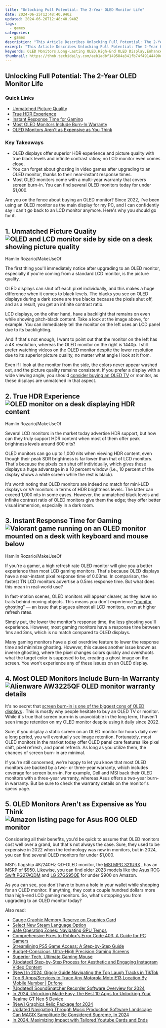 ```yaml
---
title: "Unlocking Full Potential: The 2-Year OLED Monitor Life"
date: 2024-06-25T12:48:40.940Z
updated: 2024-06-26T12:48:40.940Z
tags:
  - games
categories:
  - games
description: "This Article Describes Unlocking Full Potential: The 2-Year OLED Monitor Life"
excerpt: "This Article Describes Unlocking Full Potential: The 2-Year OLED Monitor Life"
keywords: OLED Monitors,Long-Lasting OLED,High-End OLED Display,Enhanced OLED Viewing,Lifetime of OLED Screen,Prolonged OLED Brightness,Durable 2-Year OLED TV
thumbnail: https://thmb.techidaily.com/aeb1adbf149584a341fb74f49144490d740789721f41a9cf0edd89a122f69cd4.jpg
---
```


## Unlocking Full Potential: The 2-Year OLED Monitor Life

### Quick Links

* [Unmatched Picture Quality](#unmatched-picture-quality)
* [True HDR Experience](#true-hdr-experience)
* [Instant Response Time for Gaming](#instant-response-time-for-gaming)
* [Most OLED Monitors Include Burn-In Warranty](#most-oled-monitors-include-burn-in-warranty)
* [OLED Monitors Aren't as Expensive as You Think](#oled-monitors-aren-39-t-as-expensive-as-you-think)

### Key Takeaways

* OLED displays offer superior HDR experience and picture quality with true black levels and infinite contrast ratios; no LCD monitor even comes close.
* You can forget about ghosting in video games after upgrading to an OLED monitor, thanks to their near-instant response times.
* Most OLED monitors come with a multi-year warranty that covers screen burn-in. You can find several OLED monitors today for under $1,000.

 Are you on the fence about buying an OLED monitor? Since 2022, I've been using an OLED monitor as the main display for my PC, and I can confidently say I can't go back to an LCD monitor anymore. Here's why you should go for it.

## 1\. Unmatched Picture Quality ![OLED and LCD monitor side by side on a desk showing picture quality](https://static1.makeuseofimages.com/wordpress/wp-content/uploads/wm/2024/04/oled-and-lcd-monitor-side-by-side-on-a-desk-showing-picture-quality.jpg)

 Hamlin Rozario/MakeUseOf

 The first thing you'll immediately notice after upgrading to an OLED monitor, especially if you're coming from a standard LCD monitor, is the picture quality.

 OLED displays can shut off each pixel individually, and this makes a huge difference when it comes to black levels. The blacks you see on OLED displays during a dark scene are true blacks because the pixels shut off, and as a result, you get an infinite contrast ratio.

 LCD displays, on the other hand, have a backlight that remains on even while showing pitch-black content. Take a look at the image above, for example. You can immediately tell the monitor on the left uses an LCD panel due to its backlighting.

 And if that's not enough, I want to point out that the monitor on the left has a 4K resolution, whereas the OLED monitor on the right is 1440p. I still prefer watching videos on the OLED monitor despite the lower resolution due to its superior picture quality, no matter what angle I look at it from.

 Even if I look at the monitor from the side, the colors never appear washed out, and the picture quality remains consistent. If you prefer a display with a wide viewing angle, you should [consider buying an OLED TV](https://www.makeuseof.com/buy-oled-tv-pros-and-cons/) or monitor, as these displays are unmatched in that aspect.

## 2\. True HDR Experience ![OLED monitor on a desk displaying HDR content](https://static1.makeuseofimages.com/wordpress/wp-content/uploads/wm/2024/04/oled-monitor-on-a-desk-displaying-hdr-content.jpg)

 Hamlin Rozario/MakeUseOf

 Several LCD monitors in the market today advertise HDR support, but how can they truly support HDR content when most of them offer peak brightness levels around 600 nits?

 OLED monitors can go up to 1,000 nits when viewing HDR content, even though their peak SDR brightness is far lower than that of LCD monitors. That's because the pixels can shut off individually, which gives these displays a huge advantage in a 10 percent window (i.e., 10 percent of the display shows a white screen while the rest is black).

 It's worth noting that OLED monitors are indeed no match for mini-LED displays or VA monitors in terms of HDR brightness levels. The latter can exceed 1,000 nits in some cases. However, the unmatched black levels and infinite contrast ratio of OLED monitors give them the edge; they offer better visual immersion, especially in a dark room.

## 3\. Instant Response Time for Gaming ![Valorant game running on an OLED monitor mounted on a desk with keyboard and mouse below](https://static1.makeuseofimages.com/wordpress/wp-content/uploads/wm/2024/04/valorant-game-running-on-an-oled-monitor-mounted-on-a-desk-with-keyboard-and-mouse-below.jpg)

 Hamlin Rozario/MakeUseOf

 If you're a gamer, a high refresh rate OLED monitor will give you a better experience than most LCD gaming monitors. That's because OLED displays have a near-instant pixel response time of 0.03ms. In comparison, the fastest TN LCD monitors advertise a 0.5ms response time. But what does this mean in real-world use?

 In fast-motion scenes, OLED monitors will appear clearer, as they leave no trails behind moving objects. This means you don't experience ["monitor ghosting"](https://www.makeuseof.com/what-is-monitor-ghosting-how-do-you-fix-it/) — an issue that plagues almost all LCD monitors, even at higher refresh rates.

 Simply put, the lower the monitor's response time, the less ghosting you'll experience. However, most gaming monitors have a response time between 1ms and 3ms, which is no match compared to OLED displays.

 Many gaming monitors have a pixel overdrive feature to lower the response time and minimize ghosting. However, this causes another issue known as inverse ghosting, where the pixel changes colors quickly and overshoots what the target color is supposed to be, creating a ghost image on the screen. You won't experience any of these issues on an OLED display.

## 4\. Most OLED Monitors Include Burn-In Warranty ![Alienware AW3225QF OLED monitor warranty details](https://static1.makeuseofimages.com/wordpress/wp-content/uploads/2024/04/alienware-aw3225qf-oled-monitor-warranty-details.png)

 It's no secret that [screen burn-in is one of the biggest cons of OLED displays](https://www.makeuseof.com/tag/save-screen-prevent-burn-in-amoled-screens/) . This is mostly why people hesitate to buy an OLED TV or monitor. While it's true that screen burn-in is unavoidable in the long term, I haven't seen image retention on my OLED monitor despite using it daily since 2022.

 Sure, if you display a static screen on an OLED monitor for hours daily over a long period, you will eventually see image retention. Fortunately, most OLED monitors in the market today offer OLED panel care features like pixel shift, pixel refresh, and panel refresh. As long as you utilize them, the chances of screen burn-in are minimal.

 If you're still concerned, we're happy to let you know that most OLED monitors are backed by a two- or three-year warranty, which includes coverage for screen burn-in. For example, Dell and MSI back their OLED monitors with a three-year warranty, whereas Asus offers a two-year burn-in warranty. But be sure to check the warranty details on the monitor's specs page.

## 5\. OLED Monitors Aren't as Expensive as You Think ![Amazon listing page for Asus ROG OLED monitor](https://static1.makeuseofimages.com/wordpress/wp-content/uploads/2024/04/amazon-listing-page-for-asus-rog-oled-monitor.png)

 Considering all their benefits, you'd be quick to assume that OLED monitors cost well over a grand, but that's not always the case. Sure, they used to be expensive in 2022 when the technology was new in monitors, but in 2024, you can find several OLED monitors for under $1,000.

 MSI's flagship 4K/240Hz QD-OLED monitor, the [MSI MPG 321URX](https://www.amazon.com/MSI-MPG-321URX-QD-OLED-Quantum/dp/B0CTSC3VS4?tag=makeusw-20&ascsubtag=UUmuoUeUpU2032112&asc%5Frefurl=https%3A%2F%2Fwww.makeuseof.com%2Fwhy-buy-oled-monitor%2F&asc%5Fcampaign=Evergreen) , has an MSRP of $950\. Likewise, you can find older 2023 models like the [Asus ROG Swift PG27AQDM](https://www.amazon.com/ASUS-Swift-Gaming-Monitor-PG27AQDM/dp/B0BZRBYLP1/?tag=makeusw-20&ascsubtag=UUmuoUeUpU2032112&asc%5Frefurl=https%3A%2F%2Fwww.makeuseof.com%2Fwhy-buy-oled-monitor%2F&asc%5Fcampaign=Evergreen) and [LG 27GS95QE](https://www.amazon.com/LG-%E2%80%8E27GS95QE-Ultragear-DisplayHDR-DisplayPort/dp/B0CSGWXVBN/?th=1&tag=makeusw-20&ascsubtag=UUmuoUeUpU2032112&asc%5Frefurl=https%3A%2F%2Fwww.makeuseof.com%2Fwhy-buy-oled-monitor%2F&asc%5Fcampaign=Evergreen) for under $900 on Amazon.

 As you can see, you don't have to burn a hole in your wallet while shopping for an OLED monitor. If anything, they cost a couple hundred dollars more than high-end LCD gaming monitors. So, what's stopping you from upgrading to an OLED monitor today?


<ins class="adsbygoogle"
     style="display:block"
     data-ad-format="autorelaxed"
     data-ad-client="ca-pub-7571918770474297"
     data-ad-slot="1223367746"></ins>



<ins class="adsbygoogle"
     style="display:block"
     data-ad-client="ca-pub-7571918770474297"
     data-ad-slot="8358498916"
     data-ad-format="auto"
     data-full-width-responsive="true"></ins>

<span class="atpl-alsoreadstyle">Also read:</span>
<div><ul>
<li><a href="https://games-able.techidaily.com/gauge-graphic-memory-reserve-on-graphics-card/"><u>Gauge Graphic Memory Reserve on Graphics Card</u></a></li>
<li><a href="https://games-able.techidaily.com/select-new-steam-language-option/"><u>Select New Steam Language Option</u></a></li>
<li><a href="https://games-able.techidaily.com/safe-operating-zones-navigating-gpu-temps/"><u>Safe Operating Zones: Navigating GPU Temps</u></a></li>
<li><a href="https://games-able.techidaily.com/comprehensive-fixes-to-robloxs-error-code-403-a-guide-for-pc-gamers/"><u>Comprehensive Fixes to Roblox's Error Code 403: A Guide for PC Gamers</u></a></li>
<li><a href="https://games-able.techidaily.com/streamlining-ps5-game-access-a-step-by-step-guide/"><u>Streamlining PS5 Game Access: A Step-by-Step Guide</u></a></li>
<li><a href="https://games-able.techidaily.com/budget-conscious-ultra-high-precision-gaming-screens/"><u>Budget-Conscious, Ultra-High Precision Gaming Screens</u></a></li>
<li><a href="https://games-able.techidaily.com/superior-tech-ultimate-gaming-mouse/"><u>Superior Tech, Ultimate Gaming Mouse</u></a></li>
<li><a href="https://instagram-videos.techidaily.com/updated-step-by-step-process-for-aesthetic-and-engaging-instagram-video-content/"><u>[Updated] Step-by-Step Process for Aesthetic and Engaging Instagram Video Content</u></a></li>
<li><a href="https://tiktok-video-recordings.techidaily.com/new-in-2024-giggly-guide-navigating-the-top-laugh-tracks-in-tiktok/"><u>[New] In 2024, Giggly Guide  Navigating the Top Laugh Tracks in TikTok</u></a></li>
<li><a href="https://android-location-track.techidaily.com/top-6-appsservices-to-trace-any-motorola-moto-e13-location-by-mobile-number-drfone-by-drfone-virtual-android/"><u>Top 6 Apps/Services to Trace Any Motorola Moto E13 Location By Mobile Number | Dr.fone</u></a></li>
<li><a href="https://screen-sharing-recording.techidaily.com/updated-soundsnatcher-recorder-software-overview-for-2024/"><u>[Updated] SoundSnatcher Recorder Software Overview for 2024</u></a></li>
<li><a href="https://easy-unlock-android.techidaily.com/in-2024-unlocking-made-easy-the-best-10-apps-for-unlocking-your-realme-gt-neo-5-device-by-drfone-android/"><u>In 2024, Unlocking Made Easy The Best 10 Apps for Unlocking Your Realme GT Neo 5 Device</u></a></li>
<li><a href="https://visual-screen-recording.techidaily.com/new-graphics-relic-package-for-2024/"><u>[New] Graphics Relic Package for 2024</u></a></li>
<li><a href="https://voice-adjusting.techidaily.com/updated-navigating-through-music-production-software-landscape-can-magix-samplitude-be-considered-supreme-in-2024/"><u>Updated Navigating Through Music Production Software Landscape Can MAGIX Samplitude Be Considered Supreme, In 2024</u></a></li>
<li><a href="https://youtube-help.techidaily.com/in-2024-maximizing-impact-with-tailored-youtube-cards-and-ends/"><u>In 2024, Maximizing Impact with Tailored Youtube Cards and Ends</u></a></li>
</ul></div>
